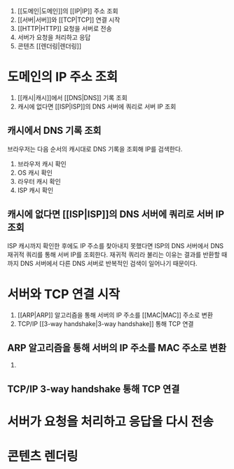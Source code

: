 1. [[도메인|도메인]]의 [[IP|IP]] 주소 조회
2. [[서버|서버]]와 [[TCP|TCP]] 연결 시작
3. [[HTTP|HTTP]] 요청을 서버로 전송
4. 서버가 요청을 처리하고 응답
5. 콘텐츠 [[렌더링|렌더링]]

# 도메인의 IP 주소 조회

1. [[캐시|캐시]]에서 [[DNS|DNS]] 기록 조회
2. 캐시에 없다면 [[ISP|ISP]]의 DNS 서버에 쿼리로 서버 IP 조회

## 캐시에서 DNS 기록 조회

브라우저는 다음 순서의 캐시대로 DNS 기록을 조회해 IP를 검색한다.
1. 브라우저 캐시 확인
2. OS 캐시 확인
3. 라우터 캐시 확인
4. ISP 캐시 확인
## 캐시에 없다면 [[ISP|ISP]]의 DNS 서버에 쿼리로 서버 IP 조회

ISP 캐시까지 확인한 후에도 IP 주소를 찾아내지 못했다면 ISP의 DNS 서버에서 DNS 재귀적 쿼리를 통해 서버 IP를 조회한다.
재귀적 쿼리라 불리는 이유는 결과를 반환할 때까지 DNS 서버에서 다른 DNS 서버로 반복적인 검색이 일어나기 때문이다.
# 서버와 TCP 연결 시작

1. [[ARP|ARP]] 알고리즘을 통해 서버의 IP 주소를 [[MAC|MAC]] 주소로 변환
2. TCP/IP [[3-way handshake|3-way handshake]] 통해 TCP 연결

## ARP 알고리즘을 통해 서버의 IP 주소를 MAC 주소로 변환

1. 

## TCP/IP 3-way handshake 통해 TCP 연결



# 서버가 요청을 처리하고 응답을 다시 전송
# 콘텐츠 렌더링
